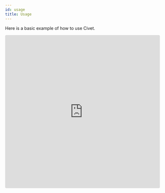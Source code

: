 ```yaml
---
id: usage
title: Usage
---
```


Here is a basic example of how to use Civet.

<iframe src="https://codesandbox.io/embed/civet-basic-example-3gz21?autoresize=1&fontsize=14" title="Civet Basic Example" style="width:100%; height:500px; border:0; border-radius: 4px; overflow:hidden;" sandbox="allow-modals allow-forms allow-popups allow-scripts allow-same-origin"></iframe>
